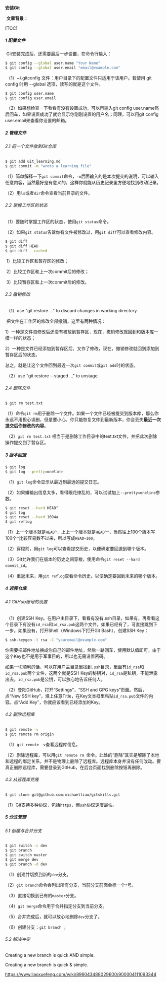 **安装Git**

​	**文章背景：**



[TOC]

##### 1  配置文件

​	Git安装完成后，还需要最后一步设置，在命令行输入：

```bash
$ git config --global user.name "Your Name"
$ git config --global user.email "email@example.com"
```

​	（1）~/.gitconfig 文件：用户目录下的配置文件只适用于该用户。若使用 git config 时用 --global 选项，读写的就是这个文件。

```bash
$ git config user.name
$ git config user.email
```

​	（2）如果想检查一下看看有没有设置成功，可以再输入git config user.name然后回车，如果设置成功了就会显示你刚刚设置的用户名；同理，可以用git config user.email来查看你设置的邮箱。

##### 2  管理文件

###### 2.1  把一个文件放到Git仓库

```bash
$ git add Git_learning.md
$ git commit -m "wroto a learning file"
```

（1）简单解释一下`git commit`命令，`-m`后面输入的是本次提交的说明，可以输入任意内容，当然最好是有意义的，这样你就能从历史记录里方便地找到改动记录。

（2）用`ls`或者`dir`命令查看当前目录的文件。

###### 2.2  掌握工作区的状态

（1）要随时掌握工作区的状态，使用`git status`命令。

（2）如果`git status`告诉你有文件被修改过，用`git diff`可以查看修改内容。

```bash
$ git diff
$ git diff HEAD
$ git diff --cached
```

​	1）比较工作区和暂存区的修改；

​	2）比较工作区和上一次commit后的修改；

​    3）比较暂存区和上一次commit后的修改。

###### 2.3  撤销修改

​	（1）use "git restore <file>..." to discard changes in working directory.

​		把文件在工作区的修改全部撤销，这里有两种情况：

​		1）一种是文件自修改后还没有被放到暂存区，现在，撤销修改就回到和版本库一模一样的状态；

​		2）一种是文件已经添加到暂存区后，又作了修改，现在，撤销修改就回到添加到暂存区后的状态。

​		总之，就是让这个文件回到最近一次`git commit`或`git add`时的状态。

​	（2）use "git restore --staged <file>..." to unstage.

###### 2.4  删除文件

```bash
$ git rm test.txt
```

​	（1）命令`git rm`用于删除一个文件。如果一个文件已经被提交到版本库，那么你永远不用担心误删，但是要小心，你只能恢复文件到最新版本，你会丢失**最近一次提交后你修改的内容**。

​	（2）`git rm test.txt` 相当于是删除工作目录中的test.txt文件，并把此次删除操作提交到了暂存区。

##### 3  版本回退

```bash
$ git log
$ git log --pretty=oneline
```

​	（1）`git log`命令显示从最近到最远的提交日志。

​	（2）如果嫌输出信息太多，看得眼花缭乱的，可以试试加上`--pretty=oneline`参数。

```bash
$ git reset --hard HEAD^
$ git log
$ git reset --hard 1094a
$ git reflog
```

​	（1）上一个版本就是`HEAD^`，上上一个版本就是`HEAD^^`，当然往上100个版本写100个`^`比较容易数不过来，所以写成`HEAD~100`。

​	（2）穿梭前，用`git log`可以查看提交历史，以便确定要回退到哪个版本。

​	（3）Git允许我们在版本的历史之间穿梭，使用命令`git reset --hard commit_id`。

​	（4）重返未来，用`git reflog`查看命令历史，以便确定要回到未来的哪个版本。

##### 4  远程仓库

###### 4.1  GitHub账号的设置

​	（1）创建SSH Key。在用户主目录下，看看有没有.ssh目录，如果有，再看看这个目录下有没有`id_rsa`和`id_rsa.pub`这两个文件，如果已经有了，可直接跳到下一步。如果没有，打开Shell（Windows下打开Git Bash），创建SSH Key：

```bash
$ ssh-keygen -t rsa -C "youremail@example.com"
```

​	你需要把邮件地址换成你自己的邮件地址，然后一路回车，使用默认值即可，由于这个Key也不是用于军事目的，所以也无需设置密码。

​	如果一切顺利的话，可以在用户主目录里找到`.ssh`目录，里面有`id_rsa`和`id_rsa.pub`两个文件，这两个就是SSH Key的秘钥对，`id_rsa`是私钥，不能泄露出去，`id_rsa.pub`是公钥，可以放心地告诉任何人。

​	（2）登陆GitHub，打开“Settings”，“SSH and GPG keys”页面。然后，点“New SSH key”，填上任意Title，在Key文本框里粘贴`id_rsa.pub`文件的内容。点“Add Key”，你就应该看到已经添加的Key。

###### 4.2  删除远程库

```bash
$ git remote -v
$ git remote rm origin
```

​	（1）`git remote -v`查看远程库信息。

​	（2）删除远程库，可以用`git remote rm `命令。此处的“删除”其实是解除了本地和远程的绑定关系，并不是物理上删除了远程库。远程库本身并没有任何改动。要真正删除远程库，需要登录到GitHub，在后台页面找到删除按钮再删除。

###### 4.3  从远程库克隆

```bash
$ git clone git@github.com:michaelliao/gitskills.git
```

​	（1）Git支持多种协议，包括`https`，但`ssh`协议速度最快。

##### 5  分支管理

###### 5.1  创建与合并分支

```bash
$ git switch -c dev
$ git branch
$ git switch master
$ git merge dev
$ git branch -d dev
```

​	（1）创建并切换到新的`dev`分支。

​	（2）`git branch`命令会列出所有分支，当前分支前面会标一个`*`号。

​	（3）直接切换到已有的`master`分支。

​	（4）`git merge`命令用于合并指定分支到当前分支。

​	（5）合并完成后，就可以放心地删除`dev`分支了。

​	（6）创建分支：`git branch `。

###### 5.2  解决冲突

Creating a new branch is quick AND simple.

Creating a new branch is quick & simple.





https://www.liaoxuefeng.com/wiki/896043488029600/900004111093344